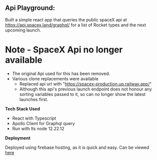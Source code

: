 ## Api Playground:
Built a simple react app that queries the public spaceX api at https://api.spacex.land/graphql/ for a list of Rocket types and the next upcoming launch.
# Note - SpaceX Api no longer available
- The original Api used for this has been removed. 
- Various clone replacements were available
    - Replaced api url with "https://spacex-production.up.railway.app/"
    - Although this api's previous launch endpoint does not honour any sorting variables passed to it, so can no longer show the latest launches first.

**Tech Stack Used**
- React with Typescript
- Apollo Client for Graphql query
- Run with lts node 12.22.12

**Deployment**

Deployed using firebase hosting, as it is quick and easy. Can be viewed [here](https://thoash-spacex.firebaseapp.com/)